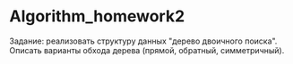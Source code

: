 # Algorithm_homework2
Задание: реализовать структуру данных "дерево двоичного поиска". Описать варианты обхода дерева (прямой, обратный, симметричный).
